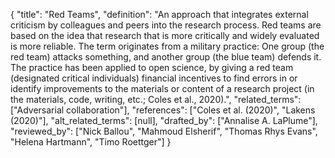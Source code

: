 {
    "title": "Red Teams",
    "definition": "An approach that integrates external criticism by colleagues and peers into the research process. Red teams are based on the idea that research that is more critically and widely evaluated is more reliable. The term originates from a military practice: One group (the red team) attacks something, and another group (the blue team) defends it. The practice has been applied to open science, by giving a red team (designated critical individuals) financial incentives to find errors in or identify improvements to the materials or content of a research project (in the materials, code, writing, etc.; Coles et al., 2020).",
    "related_terms": ["Adversarial collaboration"],
    "references": ["Coles et al. (2020)", "Lakens (2020)"],
    "alt_related_terms": [null],
    "drafted_by": ["Annalise A. LaPlume"],
    "reviewed_by": ["Nick Ballou", "Mahmoud Elsherif", "Thomas Rhys Evans", "Helena Hartmann", "Timo Roettger"]
  }
